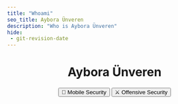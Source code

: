 ```yaml
---
title: "Whoami"
seo_title: Aybora Ünveren
description: "Who is Aybora Ünveren"
hide:
 - git-revision-date
---
```


<style>
.md-source-file {
    display: none;
}

.md-content {
    overflow: hidden !important;
}

.matrix-canvas {
    position: absolute !important;
    top: 0 !important;
    left: 0 !important;
    width: 100% !important;
    height: 100% !important;
    z-index: 1 !important;
    pointer-events: none !important;
    opacity: 0.15 !important;
}

.md-content h1,
.md-content #typeit-output,
.md-content button {
    position: relative !important;
    z-index: 10 !important;
    text-shadow: 2px 2px 4px rgba(0,0,0,0.8) !important;
}

.md-content button {
    margin: 0 30px;
    background: #000 !important;
    color: #fff !important;
    border: none !important;
    cursor: pointer !important;
    overflow: hidden;
    position: relative;
    padding: 15px 30px !important;
    font-size: 18px !important;
    border-radius: 8px !important;
    transition: transform 0.2s ease, opacity 0.8s ease;
    opacity: 0;
}

/* Gradient cam parlama efekti */
.md-content button::after {
    content: '';
    position: absolute;
    top: 0;
    left: -75%;
    width: 50%;
    height: 100%;
    background: linear-gradient(
        120deg,
        rgba(255,255,255,0) 0%,
        rgba(255,255,255,0.7) 50%,
        rgba(255,255,255,0) 100%
    );
    transform: skewX(-20deg);
    opacity: 0;
}

/* Hover: efekt ileri kayar */
.md-content button:hover::after {
    animation: shine-forward 1.2s forwards;
}

/* Mouse out: efekt geri kayar */
.md-content button::before {
    content: '';
    position: absolute;
    top: 0;
    left: -75%;
    width: 50%;
    height: 100%;
    background: linear-gradient(
        120deg,
        rgba(255,255,255,0) 0%,
        rgba(255,255,255,0.7) 50%,
        rgba(255,255,255,0) 100%
    );
    transform: skewX(-20deg);
    opacity: 0;
}

.md-content button:not(:hover)::before {
    animation: shine-back 1.2s forwards;
}

@keyframes shine-forward {
    0% { left: -75%; opacity: 0; }
    50% { left: 100%; opacity: 0.8; }
    90% { left: 100%; opacity: 0; } 
}

@keyframes shine-back {
    0% { left: 100%; opacity: 0; }
    50% { left: -75%; opacity: 0.8; }
    99% { left: -75%; opacity: 0; }
    100% { left: -75%; opacity: 0; }
}
</style>

<h1 style="text-align: center;">Aybora Ünveren</h1>
<div id="typeit-output" style="text-align: center;"></div>

<div id="button-container" style="text-align: center; margin-top: 20px; z-index: 10; position: relative;">
    <button data-target="./Mobile Security">📱 Mobile Security</button>
    <button data-target="./offensive">⚔️ Offensive Security</button>
</div>

<script src="https://cdn.jsdelivr.net/npm/typeit@7.0.4/dist/typeit.min.js"></script>
<script>
function startEffects(instant=false) {
    document.querySelectorAll('.matrix-canvas').forEach(c => c.remove());
    
    const canvas = document.createElement('canvas');
    canvas.className = 'matrix-canvas';
    const ctx = canvas.getContext('2d');
    const mdContent = document.querySelector('.md-content');
    if (!mdContent) return;
    
    canvas.width = mdContent.offsetWidth;
    canvas.height = mdContent.offsetHeight || window.innerHeight;
    mdContent.appendChild(canvas);
    
    const chars = 'アイウエオカキクケコサシスセソタチツテトナニヌネノハヒフヘホマミムメモヤユヨラリルレロワヲン';
    const fontSize = 8;
    const columns = canvas.width / fontSize;
    const drops = [];
    
    for (let i = 0; i < columns; i++) {
        drops[i] = Math.random() * -100;
    }
    
    function draw() {
        ctx.fillStyle = 'rgba(0, 0, 0, 0.03)';
        ctx.fillRect(0, 0, canvas.width, canvas.height);
        ctx.fillStyle = '#ffffff';
        ctx.font = fontSize + 'px Courier New';
        for (let i = 0; i < drops.length; i++) {
            const text = chars.charAt(Math.floor(Math.random() * chars.length));
            ctx.fillText(text, i * fontSize, drops[i] * fontSize);
            if (Math.random() < 0.66) drops[i]++;
            if (drops[i] * fontSize > canvas.height && Math.random() > 0.99) {
                drops[i] = -Math.random() * 100;
            }
        }
        setTimeout(() => requestAnimationFrame(draw), 33);
    }
    
    draw();
    
    const output = document.getElementById('typeit-output');
    if (output && typeof TypeIt !== 'undefined') {
        output.innerHTML = '';
        const typeitInstance = new TypeIt("#typeit-output", {
            strings: [
                "I'm a security researcher.",
                "I break things to understand them.", 
                "Currently focusing on mobile security."
            ],
            speed: 50,
            waitUntilVisible: true,
            afterComplete: () => {
                const buttons = document.querySelectorAll('#button-container button');
                buttons.forEach((btn, i) => {
                    setTimeout(() => {
                        btn.style.opacity = 1;
                    }, i * 200);
                });
            }
        });
        if(instant) {
            typeitInstance.destroy();
            output.innerHTML = "I'm a security researcher.<br> I break things to understand them.<br> Currently focusing on mobile security.";
            const buttons = document.querySelectorAll('#button-container button');
            buttons.forEach(btn => btn.style.opacity = 1);
        } else {
            typeitInstance.go();
        }
    }
}

// Check localStorage
const visited = localStorage.getItem('visitedBefore');
const instantLoad = visited === 'true';
setTimeout(() => startEffects(instantLoad), 100);

const buttons = document.querySelectorAll('#button-container button');
buttons.forEach(btn => {
    btn.addEventListener('click', () => {
        localStorage.setItem('visitedBefore', 'true');
        window.location.href = btn.dataset.target;
    });
});

setInterval(() => {
    if (document.getElementById('typeit-output') && !document.querySelector('.matrix-canvas')) {
        startEffects(localStorage.getItem('visitedBefore') === 'true');
    }
}, 1000);
</script>
